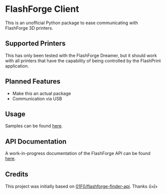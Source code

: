 # FlashForge Client

This is an unofficial Python package to ease communicating with FlashForge 3D printers.

## Supported Printers

This has only been tested with the FlashForge Dreamer, but it should work with all printers that have the capability of being controlled by the FlashPrint application.

## Planned Features

- Make this an actual package
- Communication via USB

## Usage

Samples can be found [here](/samples/).

## API Documentation

A work-in-progress documentation of the FlashForge API can be found [here](API.md).

## Credits

This project was initially based on [01F0/flashforge-finder-api](https://github.com/01F0/flashforge-finder-api). Thanks 👍👍
